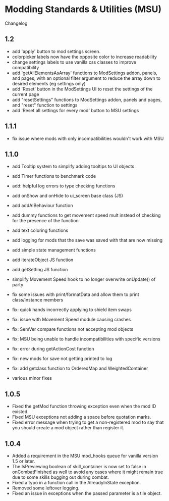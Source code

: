 # Modding Standards & Utilities (MSU)
Changelog

## 1.2
- add 'apply' button to mod settings screen.
- colorpicker labels now have the opposite color to increase readability
- change settings labels to use vanilla css classes to improve compatibility
- add 'getAllElementsAsArray' functions to ModSettings addon, panels, and pages, with an optional filter argument to reduce the array down to desired elements (eg settings only)
- add 'Reset' button in the ModSettings UI to reset the settings of the current page
- add "resetSettings" functions to ModSettings addon, panels and pages, and "reset" function to settings
- add 'Reset all settings for every mod' button to MSU settings

## 1.1.1
- fix issue where mods with only incompatibilities wouldn't work with MSU

## 1.1.0
- add Tooltip system to simplify adding tooltips to UI objects
- add Timer functions to benchmark code
- add: helpful log errors to type checking functions
- add onShow and onHide to ui_screen base class (JS)
- add addAIBehaviour function
- add dummy functions to get movement speed mult instead of checking for the presence of the function
- add text coloring functions
- add logging for mods that the save was saved with that are now missing
- add simple state management functions
- add iterateObject JS function
- add getSetting JS function

- simplify Movement Speed hook to no longer overwrite onUpdate() of party

- fix some issues with print/formatData and allow them to print class/instance members
- fix: quick hands incorrectly applying to shield item swaps
- fix: issue with Movement Speed module causing crashes
- fix: SemVer compare functions not accepting mod objects
- fix: MSU being unable to handle incompatibilities with specific versions
- fix: error during getActionCost function
- fix: new mods for save not getting printed to log
- fix: add getclass function to OrderedMap and WeightedContainer
- various minor fixes

## 1.0.5
- Fixed the getMod function throwing exception even when the mod ID existed.
- Fixed MSU exceptions not adding a space before quotation marks.
- Fixed error message when trying to get a non-registered mod to say that you should create a mod object rather than register it.

## 1.0.4
- Added a requirement in the MSU mod_hooks queue for vanilla version 1.5 or later.
- The IsPreviewing boolean of skill_container is now set to false in onCombatFinished as well to avoid any cases where it might remain true due to some skills bugging out during combat.
- Fixed a typo in a function call in the AlreadyInState exception.
- Removed some leftover logging.
- Fixed an issue in exceptions when the passed parameter is a tile object.
